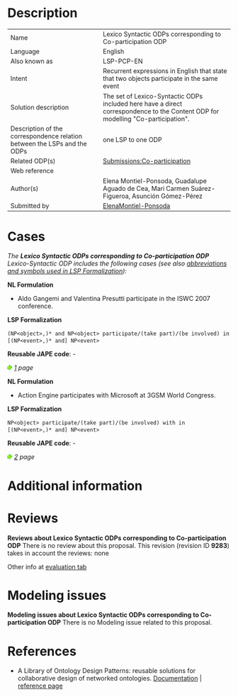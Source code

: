 #  Description




|  |  |
| --- | --- |
|  Name |  Lexico Syntactic ODPs corresponding to Co-participation ODP |
|  Language |  English |
|  Also known as |  LSP-PCP-EN |
|  Intent |  Recurrent expressions in English that state that two objects participate in the same event |
|  Solution description |  The set of Lexico-Syntactic ODPs included here have a direct correspondence to the Content ODP for modelling "Co-participation". |
|  Description of the correspondence relation between the LSPs and the ODPs |  one LSP to one ODP |
|  Related ODP(s) | [Submissions:Co-participation](../Co-participation/Co-participation.md "Submissions:Co-participation") |
|  Web reference |  |
|  Author(s) |  Elena Montiel-Ponsoda, Guadalupe Aguado de Cea, Mari Carmen Suárez-Figueroa, Asunción Gómez-Pérez |
|  Submitted by | [ElenaMontiel-Ponsoda](../User/ElenaMontiel-Ponsoda.md "User:ElenaMontiel-Ponsoda") |


  




#  Cases


_The __Lexico Syntactic ODPs corresponding to Co-participation ODP__ Lexico-Syntactic ODP includes the following cases (see also [abbreviations and symbols used in LSP Formalization](../Community/LSPSymbols.md "Community:LSPSymbols")):_


  






__NL Formulation__



* Aldo Gangemi and Valentina Presutti participate in the ISWC 2007 conference.

__LSP Formalization__




```
(NP<object>,)* and NP<object> participate/(take part)/(be involved) in [(NP<event>,)* and] NP<event>

```

__Reusable JAPE code__: -





[![](./11px-ArrowRight.gif)](../Image/ArrowRight.gif.md "ArrowRight.gif") _[1](./Normalization@oldid=10071.md "Submissions:Lexico Syntactic ODPs corresponding to Co-participation ODP/1") page_





__NL Formulation__



* Action Engine participates with Microsoft at 3GSM World Congress.

__LSP Formalization__




```
NP<object> participate/(take part)/(be involved) with in [(NP<event>,)* and] NP<event>

```

__Reusable JAPE code__: -





[![](./11px-ArrowRight.gif)](../Image/ArrowRight.gif.md "ArrowRight.gif") _[2](../Adrian_Walker_2/Adrian_Walker_2.md "Submissions:Lexico Syntactic ODPs corresponding to Co-participation ODP/2") page_



#  Additional information


#  Reviews



__Reviews about Lexico Syntactic ODPs corresponding to Co-participation ODP__
There is no review about this proposal.
This revision (revision ID __9283__) takes in account the reviews: none


Other info at [evaluation tab](http://ontologydesignpatterns.org/wiki/index.php?title=Submissions:Lexico_Syntactic_ODPs_corresponding_to_Co-participation_ODP&action=evaluation "http://ontologydesignpatterns.org/wiki/index.php?title=Submissions:Lexico_Syntactic_ODPs_corresponding_to_Co-participation_ODP&action=evaluation")




  




#  Modeling issues



__Modeling issues about Lexico Syntactic ODPs corresponding to Co-participation ODP__
There is no Modeling issue related to this proposal.




  




#  References


* A Library of Ontology Design Patterns: reusable solutions for collaborative design of networked ontologies. [Documentation](http://www.neon-project.org/web-content/images/Publications/neon_2008_d2.5.1.pdf "http://www.neon-project.org/web-content/images/Publications/neon_2008_d2.5.1.pdf") | [reference page](../Community/References/NeOn_Deliverable_D2_5_1_2.md "Community:References/NeOn Deliverable D2 5 1 2")